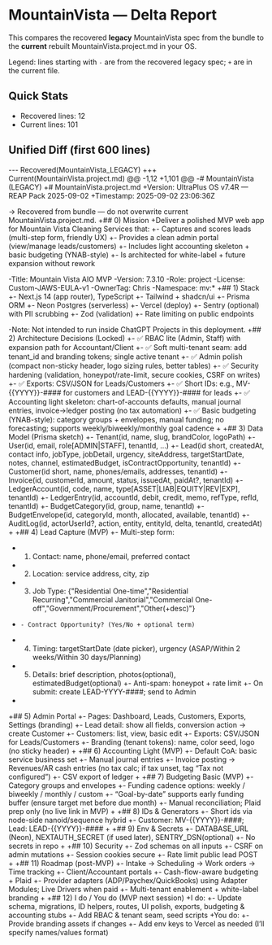 # MountainVista — Delta Report

This compares the recovered **legacy** MountainVista spec from the bundle to the **current** rebuilt MountainVista.project.md in your OS.

Legend: lines starting with `-` are from the recovered legacy spec; `+` are in the current file.

## Quick Stats

- Recovered lines: 12
- Current lines: 101

## Unified Diff (first 600 lines)

--- Recovered(MountainVista_LEGACY)
+++ Current(MountainVista.project.md)
@@ -1,12 +1,101 @@
-# MountainVista (LEGACY)
+# MountainVista.project.md
+Version: UltraPlus OS v7.4R — REAP Pack 2025-09-02
+Timestamp: 2025-09-02 23:06:36Z
 
-> Recovered from bundle — do not overwrite current MountainVista.project.md.
+## 0) Mission
+Deliver a polished MVP web app for Mountain Vista Cleaning Services that:
+- Captures and scores leads (multi-step form, friendly UX)
+- Provides a clean admin portal (view/manage leads/customers)
+- Includes light accounting skeleton + basic budgeting (YNAB-style)
+- Is architected for white-label + future expansion without rework
 
-Title: Mountain Vista AIO MVP
-Version: 7.3.10
-Role: project
-License: Custom-JAWS-EULA-v1
-OwnerTag: Chris
-Namespace: mv:*
+## 1) Stack
+- Next.js 14 (app router), TypeScript
+- Tailwind + shadcn/ui
+- Prisma ORM
+- Neon Postgres (serverless)
+- Vercel (deploy)
+- Sentry (optional) with PII scrubbing
+- Zod (validation)
+- Rate limiting on public endpoints
 
-Note: Not intended to run inside ChatGPT Projects in this deployment.
+## 2) Architecture Decisions (Locked)
+- ✅ RBAC lite (Admin, Staff) with expansion path for Accountant/Client
+- ✅ Soft multi-tenant seam: add tenant_id and branding tokens; single active tenant
+- ✅ Admin polish (compact non-sticky header, logo sizing rules, better tables)
+- ✅ Security hardening (validation, honeypot/rate-limit, secure cookies, CSRF on writes)
+- ✅ Exports: CSV/JSON for Leads/Customers
+- ✅ Short IDs: e.g., MV-{{YYYY}}-#### for customers and LEAD-{{YYYY}}-#### for leads
+- ✅ Accounting light skeleton: chart-of-accounts defaults, manual journal entries, invoice→ledger posting (no tax automation)
+- ✅ Basic budgeting (YNAB-style): category groups + envelopes, manual funding; no forecasting; supports weekly/biweekly/monthly goal cadence
+
+## 3) Data Model (Prisma sketch)
+- Tenant(id, name, slug, brandColor, logoPath)
+- User(id, email, role[ADMIN|STAFF], tenantId, ...)
+- Lead(id short, createdAt, contact info, jobType, jobDetail, urgency, siteAddress, targetStartDate, notes, channel, estimatedBudget, isContractOpportunity, tenantId)
+- Customer(id short, name, phones/emails, addresses, tenantId)
+- Invoice(id, customerId, amount, status, issuedAt, paidAt?, tenantId)
+- LedgerAccount(id, code, name, type[ASSET|LIAB|EQUITY|REV|EXP], tenantId)
+- LedgerEntry(id, accountId, debit, credit, memo, refType, refId, tenantId)
+- BudgetCategory(id, group, name, tenantId)
+- BudgetEnvelope(id, categoryId, month, allocated, available, tenantId)
+- AuditLog(id, actorUserId?, action, entity, entityId, delta, tenantId, createdAt)
+
+## 4) Lead Capture (MVP)
+- Multi-step form:
+  1) Contact: name, phone/email, preferred contact
+  2) Location: service address, city, zip
+  3) Job Type: {"Residential One-time","Residential Recurring","Commercial Janitorial","Commercial One-off","Government/Procurement","Other(+desc)"}
+     - Contract Opportunity? (Yes/No + optional term)
+  4) Timing: targetStartDate (date picker), urgency (ASAP/Within 2 weeks/Within 30 days/Planning)
+  5) Details: brief description, photos(optional), estimatedBudget(optional)
+- Anti-spam: honeypot + rate limit
+- On submit: create LEAD-YYYY-####; send to Admin
+
+## 5) Admin Portal
+- Pages: Dashboard, Leads, Customers, Exports, Settings (branding)
+- Lead detail: show all fields, conversion action → create Customer
+- Customers: list, view, basic edit
+- Exports: CSV/JSON for Leads/Customers
+- Branding (tenant tokens): name, color seed, logo (no sticky header)
+
+## 6) Accounting Light (MVP)
+- Default CoA: basic service business set
+- Manual journal entries
+- Invoice posting → Revenues/AR cash entries (no tax calc; if tax unset, tag “Tax not configured”)
+- CSV export of ledger
+
+## 7) Budgeting Basic (MVP)
+- Category groups and envelopes
+- Funding cadence options: weekly / biweekly / monthly / custom
+- “Goal-by-date” supports early funding buffer (ensure target met before due month)
+- Manual reconciliation; Plaid prep only (no live link in MVP)
+
+## 8) IDs & Generators
+- Short ids via node-side nanoid/sequence hybrid
+- Customer: MV-{{YYYY}}-####; Lead: LEAD-{{YYYY}}-####
+
+## 9) Env & Secrets
+- DATABASE_URL (Neon), NEXTAUTH_SECRET (if used later), SENTRY_DSN(optional)
+- No secrets in repo
+
+## 10) Security
+- Zod schemas on all inputs
+- CSRF on admin mutations
+- Session cookies secure
+- Rate limit public lead POST
+
+## 11) Roadmap (post-MVP)
+- Intake → Scheduling → Work orders → Time tracking
+- Client/Accountant portals
+- Cash-flow-aware budgeting + Plaid
+- Provider adapters (ADP/Paychex/QuickBooks) using Adapter Modules; Live Drivers when paid
+- Multi-tenant enablement + white-label branding
+
+## 12) I do / You do (MVP next session)
+I do:
+- Update schema, migrations, ID helpers, routes, UI polish, exports, budgeting & accounting stubs
+- Add RBAC & tenant seam, seed scripts
+You do:
+- Provide branding assets if changes
+- Add env keys to Vercel as needed (I’ll specify names/values format)